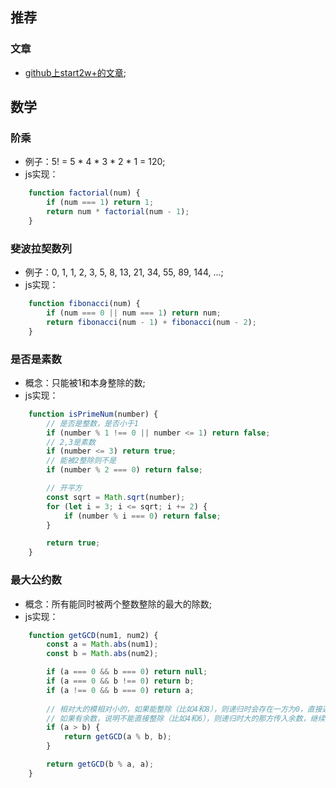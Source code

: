 ## 推荐

### 文章
- [github上start2w+的文章](https://github.com/trekhleb/javascript-algorithms/blob/master/README.zh-CN.md);


## 数学

### 阶乘
- 例子：5! = 5 * 4 * 3 * 2 * 1 = 120;
- js实现：
```js
    function factorial(num) {
        if (num === 1) return 1; 
        return num * factorial(num - 1);
    }
```

### 斐波拉契数列
- 例子：0, 1, 1, 2, 3, 5, 8, 13, 21, 34, 55, 89, 144, ...;
- js实现：
```js
    function fibonacci(num) {
        if (num === 0 || num === 1) return num;
        return fibonacci(num - 1) + fibonacci(num - 2);
    }
```

### 是否是素数
- 概念：只能被1和本身整除的数;
- js实现：
```js
    function isPrimeNum(number) {
        // 是否是整数，是否小于1
        if (number % 1 !== 0 || number <= 1) return false;
        // 2,3是素数
        if (number <= 3) return true;
        // 能被2整除则不是
        if (number % 2 === 0) return false;

        // 开平方
        const sqrt = Math.sqrt(number);
        for (let i = 3; i <= sqrt; i += 2) {
            if (number % i === 0) return false;
        }

        return true;
    }
```

### 最大公约数
- 概念：所有能同时被两个整数整除的最大的除数;
- js实现：
```js
    function getGCD(num1, num2) {
        const a = Math.abs(num1);
        const b = Math.abs(num2);

        if (a === 0 && b === 0) return null;
        if (a === 0 && b !== 0) return b;
        if (a !== 0 && b === 0) return a;
        
        // 相对大的模相对小的，如果能整除（比如4和8），则递归时会存在一方为0，直接返回另一方
        // 如果有余数，说明不能直接整除（比如4和6），则递归时大的那方传入余数，继续递归，直到一方能整除另一方
        if (a > b) {
            return getGCD(a % b, b);
        }

        return getGCD(b % a, a);
    }
```